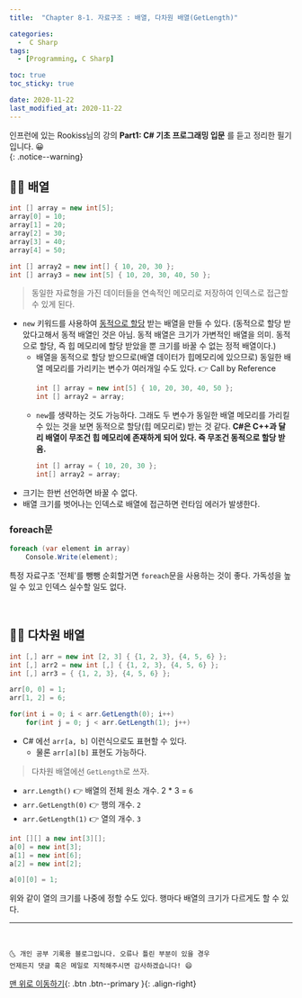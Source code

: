 ```yaml
---
title:  "Chapter 8-1. 자료구조 : 배열, 다차원 배열(GetLength)" 

categories:
  -  C Sharp
tags:
  - [Programming, C Sharp]

toc: true
toc_sticky: true

date: 2020-11-22
last_modified_at: 2020-11-22
---
```


인프런에 있는 Rookiss님의 강의 **Part1: C# 기초 프로그래밍 입문** 를 듣고 정리한 필기입니다. 😀  
{: .notice--warning}


## 👩🏼 배열

```c#
int [] array = new int[5];
array[0] = 10;
array[1] = 20;
array[2] = 30;
array[3] = 40;
array[4] = 50;

int [] array2 = new int[] { 10, 20, 30 };
int [] array3 = new int[5] { 10, 20, 30, 40, 50 };
```

> 동일한 자료형을 가진 데이터들을 연속적인 메모리로 저장하여 인덱스로 접근할 수 있게 된다.

- `new` 키워드를 사용하여 <u>동적으로 할당</u> 받는 배열을 만들 수 있다. (동적으로 할당 받았다고해서 동적 배열인 것은 아님. 동적 배열은 크기가 가변적인 배열을 의미. 동적으로 할당, 즉 힙 메모리에 할당 받았을 뿐 크기를 바꿀 수 없는 정적 배열이다.)
  - 배열을 동적으로 할당 받으므로(배열 데이터가 힙메모리에 있으므로) 동일한 배열 메모리를 가리키는 변수가 여러개일 수도 있다. 👉 Call by Reference
    ```c#
    int [] array = new int[5] { 10, 20, 30, 40, 50 };
    int [] array2 = array;
    ```
  - `new`를 생략하는 것도 가능하다. 그래도 두 변수가 동일한 배열 메모리를 가리킬 수 있는 것을 보면 동적으로 할당(힙 메모리로) 받는 것 같다. **C#은 C++과 달리 배열이 무조건 힙 메모리에 존재하게 되어 있다. 즉 무조건 동적으로 할당 받음.**
    ```c#
    int [] array = { 10, 20, 30 };
    int[] array2 = array;
    ```
- 크기는 한번 선언하면 바꿀 수 없다.
- 배열 크기를 벗어나는 인덱스로 배열에 접근하면 런타임 에러가 발생한다.

### foreach문

```c#
foreach (var element in array)
    Console.Write(element);
```

특정 자료구조 '전체'를 뺑뺑 순회할거면 `foreach`문을 사용하는 것이 좋다. 가독성을 높일 수 있고 인덱스 실수할 일도 없다.

<br>

## 👩🏼 다차원 배열

```c#
int [,] arr = new int [2, 3] { {1, 2, 3}, {4, 5, 6} };
int [,] arr2 = new int [,] { {1, 2, 3}, {4, 5, 6} };
int [,] arr3 = { {1, 2, 3}, {4, 5, 6} };

arr[0, 0] = 1;
arr[1, 2] = 6;

for(int i = 0; i < arr.GetLength(0); i++)
    for(int j = 0; j < arr.GetLength(1); j++)
```

- C# 에선 `arr[a, b]` 이런식으로도 표현할 수 있다.
  - 물론 `arr[a][b]` 표현도 가능하다.

> 다차원 배열에선 `GetLength`로 쓰자.

- `arr.Length()` 👉 배열의 전체 원소 개수. 2 * 3 = `6`
- `arr.GetLength(0)` 👉 행의 개수. `2`
- `arr.GetLength(1)` 👉 열의 개수. `3`

```c#
int [][] a new int[3][];
a[0] = new int[3];
a[1] = new int[6];
a[2] = new int[2];

a[0][0] = 1;
```

위와 같이 열의 크기를 나중에 정할 수도 있다. 행마다 배열의 크기가 다르게도 할 수 있다.


***
<br>

    🌜 개인 공부 기록용 블로그입니다. 오류나 틀린 부분이 있을 경우 
    언제든지 댓글 혹은 메일로 지적해주시면 감사하겠습니다! 😄

[맨 위로 이동하기](#){: .btn .btn--primary }{: .align-right}